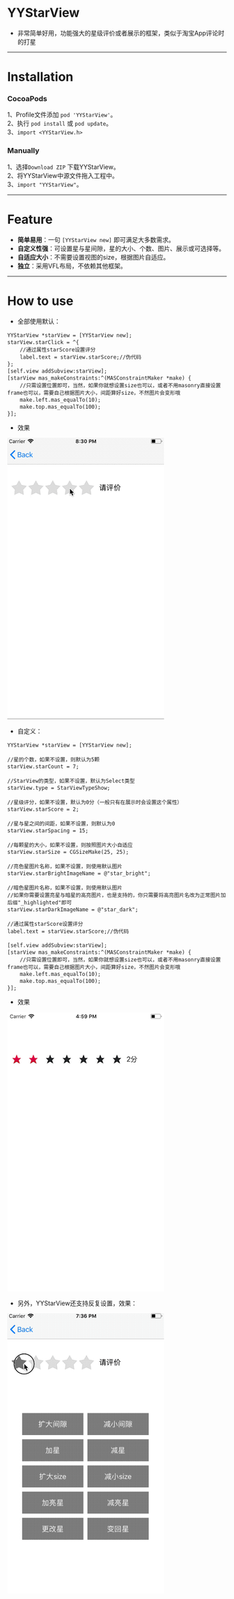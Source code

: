 # YYStarView
* 非常简单好用，功能强大的星级评价或者展示的框架，类似于淘宝App评论时的打星

----

# Installation
### CocoaPods
1、Profile文件添加 `pod 'YYStarView'`。  
2、执行 `pod install` 或 `pod update`。  
3、`import <YYStarView.h>`
### Manually  
1、选择`Download ZIP` 下载YYStarView。  
2、将YYStarView中源文件拖入工程中。  
3、`import "YYStarView"`。

---

# Feature
* **简单易用**：一句 `[YYStarView new]` 即可满足大多数需求。
* **自定义性强**：可设置星与星间隙，星的大小、个数、图片、展示或可选择等。
* **自适应大小**：不需要设置视图的size，根据图片自适应。
* **独立**：采用VFL布局，不依赖其他框架。

---

# How to use

* 全部使用默认：
```objc
YYStarView *starView = [YYStarView new];
starView.starClick = ^{
    //通过属性starScore设置评分
    label.text = starView.starScore;//伪代码
};
[self.view addSubview:starView];
[starView mas_makeConstraints:^(MASConstraintMaker *make) {
    //只需设置位置即可，当然，如果你就想设置size也可以，或者不用masonry直接设置frame也可以，需要自己根据图片大小，间距算好size，不然图片会变形哦
    make.left.mas_equalTo(10);
    make.top.mas_equalTo(100);
}];
```
* 效果

![图片](https://github.com/WallaceYou/YYStarView/blob/master/ShowImage/YYStarView-Show1.gif)


* 自定义：
```objc
YYStarView *starView = [YYStarView new];

//星的个数，如果不设置，则默认为5颗
starView.starCount = 7;

//StarView的类型，如果不设置，默认为Select类型
starView.type = StarViewTypeShow;

//星级评分，如果不设置，默认为0分（一般只有在展示时会设置这个属性）
starView.starScore = 2;

//星与星之间的间距，如果不设置，则默认为0
starView.starSpacing = 15;

//每颗星的大小，如果不设置，则按照图片大小自适应
starView.starSize = CGSizeMake(25, 25);

//亮色星图片名称，如果不设置，则使用默认图片
starView.starBrightImageName = @"star_bright";

//暗色星图片名称，如果不设置，则使用默认图片
//如果你需要设置亮星与暗星的高亮图片，也是支持的，你只需要将高亮图片名改为正常图片加后缀"_highlighted"即可
starView.starDarkImageName = @"star_dark";

//通过属性starScore设置评分
label.text = starView.starScore;//伪代码

[self.view addSubview:starView];
[starView mas_makeConstraints:^(MASConstraintMaker *make) {
    //只需设置位置即可，当然，如果你就想设置size也可以，或者不用masonry直接设置frame也可以，需要自己根据图片大小，间距算好size，不然图片会变形哦
    make.left.mas_equalTo(10);
    make.top.mas_equalTo(100);
}];
```

* 效果

![图片](https://github.com/WallaceYou/YYStarView/blob/master/ShowImage/YYStarView-Show2.png)


* 另外，YYStarView还支持反复设置，效果：

![图片](https://github.com/WallaceYou/YYStarView/blob/master/ShowImage/YYStarView-Show3.gif)


